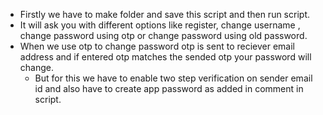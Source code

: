 * Firstly we have to make folder and save this script and then run script.
* It will ask you with different options like register, change username , change password using otp or change password using old password.
* When we use otp to change password otp is sent to reciever email address and if entered otp matches the sended otp your password will change.
  * But for this we have to enable two step verification on sender email id and also have to create app password as added in comment in script.    
